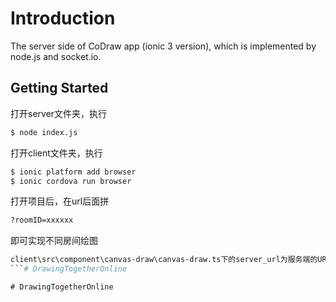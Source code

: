 # Introduction
The server side of CoDraw app (ionic 3 version), which is implemented by node.js and socket.io.

## Getting Started
打开server文件夹，执行
```bash
$ node index.js
```
打开client文件夹，执行
```bash
$ ionic platform add browser
$ ionic cordova run browser
```
打开项目后，在url后面拼
```bash
?roomID=xxxxxx
```
即可实现不同房间绘图

```bash
client\src\component\canvas-draw\canvas-draw.ts下的server_url为服务端的URL，可自行修改
```#   D r a w i n g T o g e t h e r O n l i n e  
 #   D r a w i n g T o g e t h e r O n l i n e  
 